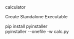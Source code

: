 calculator

Create Standalone Executable

pip install pyinstaller
<br>
pyinstaller --onefile -w calc.py

